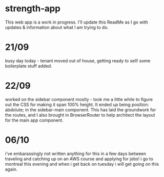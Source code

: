 # strength-app

This web app is a work in progress. I'll update this ReadMe as I go with updates & information about what I am trying to do.

# 21/09

busy day today - tenant moved out of house, getting ready to sell! some boilerplate stuff added.

# 22/09

worked on the sidebar component mostly - took me a little while to figure out the CSS for making it span 100% height. It ended up being position: abdolute; in the sidebar-main component. This has laid the groundwork for the routes, and I also brought in BrowserRouter to help architect the layout for the main app component.

# 06/10

i've embarassingly not written anything for this in a few days between traveling and catching up on an AWS course and applying for jobs! i go to montreal this evening and when i get back on tuesday i will get going on this again.

